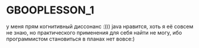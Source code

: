 # GBOOPLESSON_1  
у меня прям когнитивный диссонанс :))) java нравится, хоть я её совсем не знаю, но практического применения для себя найти не могу, ибо программистом становиться в планах нет вовсе:)
